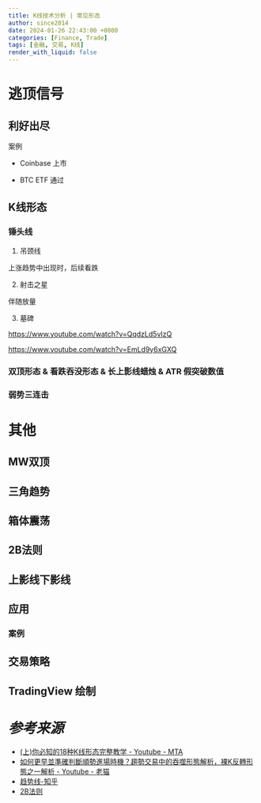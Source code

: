 ```yaml
---
title: K线技术分析 | 常见形态
author: since2014
date: 2024-01-26 22:43:00 +0800
categories: [Finance, Trade]
tags: [金融, 交易, K线]
render_with_liquid: false
---
```


# 逃顶信号

## 利好出尽

案例
+ Coinbase 上市

+ BTC ETF 通过

## K线形态

### 锤头线

1. 吊颈线

上涨趋势中出现时，后续看跌

2. 射击之星

伴随放量

3. 墓碑

https://www.youtube.com/watch?v=QqdzLd5vIzQ

https://www.youtube.com/watch?v=EmLd9y6xGXQ


### 双顶形态 & 看跌吞没形态 & 长上影线蜡烛 & ATR 假突破数值

### 弱势三连击

# 其他

## MW双顶

## 三角趋势

## 箱体震荡

## 2B法则



## 上影线下影线

## 应用

### 案例

## 交易策略

## TradingView 绘制

# *参考来源*

+ [(上)你必知的18种K线形态完整教学 - Youtube - MTA](https://youtu.be/UkgGwUWxQtk?si=xtx2uR_WlyWwsau5)
+ [如何更早並準確判斷順勢進場時機？趨勢交易中的吞噬形態解析，裸K反轉形態之一解析 - Youtube - 老猫](https://youtu.be/FycUBniQBNE?si=R49Eb-bJCGRPTyp3)
+ [趋势线-知乎](https://zhuanlan.zhihu.com/p/36565018)
+ [2B法则](https://medium.com/@wanghb7997/%E4%BA%A4%E6%98%93%E7%AD%96%E7%95%A5-2b%E6%B3%95%E5%88%99%E6%98%AF%E4%BB%80%E4%B9%88-%E5%A6%82%E4%BD%95%E4%BD%BF%E7%94%A8-dc2531b8bacf)
